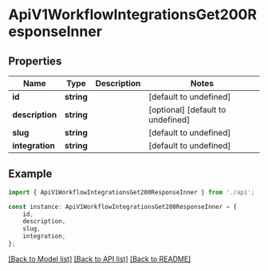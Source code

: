 # ApiV1WorkflowIntegrationsGet200ResponseInner


## Properties

Name | Type | Description | Notes
------------ | ------------- | ------------- | -------------
**id** | **string** |  | [default to undefined]
**description** | **string** |  | [optional] [default to undefined]
**slug** | **string** |  | [default to undefined]
**integration** | **string** |  | [default to undefined]

## Example

```typescript
import { ApiV1WorkflowIntegrationsGet200ResponseInner } from './api';

const instance: ApiV1WorkflowIntegrationsGet200ResponseInner = {
    id,
    description,
    slug,
    integration,
};
```

[[Back to Model list]](../README.md#documentation-for-models) [[Back to API list]](../README.md#documentation-for-api-endpoints) [[Back to README]](../README.md)
